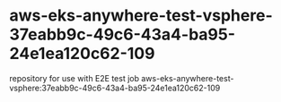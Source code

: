 # aws-eks-anywhere-test-vsphere-37eabb9c-49c6-43a4-ba95-24e1ea120c62-109
repository for use with E2E test job aws-eks-anywhere-test-vsphere:37eabb9c-49c6-43a4-ba95-24e1ea120c62-109
